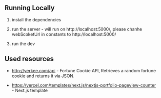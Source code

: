 ## Running Locally

1. install the dependencies
2. run the server - will run on http://localhost:5000/, please chanhe webScoketUrl in constants to http://localhost:5000/

3. run the dev

## Used resources

- http://yerkee.com/api - Fortune Cookie API, Retrieves a random fortune cookie and returns it via JSON.

- https://vercel.com/templates/next.js/nextjs-portfolio-pageview-counter - Next.js template